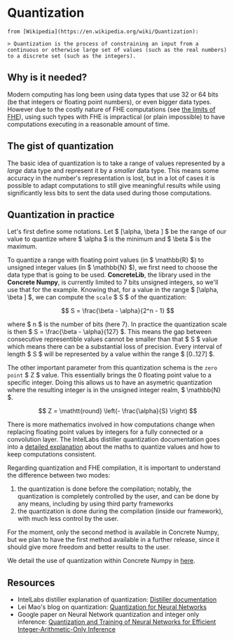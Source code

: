 # Quantization

```{note}
from [Wikipedia](https://en.wikipedia.org/wiki/Quantization):

> Quantization is the process of constraining an input from a continuous or otherwise large set of values (such as the real numbers) to a discrete set (such as the integers).
```

## Why is it needed?

Modern computing has long been using data types that use 32 or 64 bits (be that integers or floating point numbers), or even bigger data types. However due to the costly nature of FHE computations (see [the limits of FHE](fhe_and_framework_limits.md)), using such types with FHE is impractical (or plain impossible) to have computations executing in a reasonable amount of time.

## The gist of quantization

The basic idea of quantization is to take a range of values represented by a _large_ data type and represent it by a _smaller_ data type. This means some accuracy in the number's representation is lost, but in a lot of cases it is possible to adapt computations to still give meaningful results while using significantly less bits to sent the data used during those computations.

## Quantization in practice

Let's first define some notations. Let $ [\alpha, \beta ] $ be the range of our value to quantize where $ \alpha $ is the minimum and $ \beta $ is the maximum.

To quantize a range with floating point values (in $ \mathbb{R} $) to unsigned integer values (in $ \mathbb{N} $), we first need to choose the data type that is going to be used. **ConcreteLib**, the library used in the **Concrete Numpy**, is currently limited to 7 bits unsigned integers, so we'll use that for the example. Knowing that, for a value in the range $ [\alpha, \beta ] $, we can compute the `scale` $ S $ of the quantization:

$$ S =  \frac{\beta - \alpha}{2^n - 1} $$


 where $ n $ is the number of bits (here 7). In practice the quantization scale is then $ S = \frac{\beta - \alpha}{127} $. This means the gap between consecutive representible values cannot be smaller than that $ S $ value which means there can be a substantial loss of precision. Every interval of length $ S $ will be represented by a value within the range $ [0..127] $.

The other important parameter from this quantization schema is the `zero point` $ Z $ value. This essentially brings the 0 floating point value to a specific integer. Doing this allows us to have an asymetric quantization where the resulting integer is in the unsigned integer realm, $ \mathbb{N} $. 

$$ Z = \mathtt{round} \left(- \frac{\alpha}{S} \right) $$

There is more mathematics involved in how computations change when replacing floating point values by integers for a fully connected or a convolution layer. The IntelLabs distiller quantization documentation goes into a [detailed explanation](https://intellabs.github.io/distiller/algo_quantization.html) about the maths to quantize values and how to keep computations consistent.

Regarding quantization and FHE compilation, it is important to understand the difference between two modes:

1. the quantization is done before the compilation; notably, the quantization is completely controlled by the user, and can be done by any means, including by using third party frameworks
2. the quantization is done during the compilation (inside our framework), with much less control by the user.

For the moment, only the second method is available in Concrete Numpy, but we plan to have the first method available in a further release, since it should give more freedom and better results to the user.

We detail the use of quantization within Concrete Numpy in [here](../howto/use_quantization.md).

## Resources

- IntelLabs distiller explanation of quantization: [Distiller documentation](https://intellabs.github.io/distiller/algo_quantization.html)
- Lei Mao's blog on quantization: [Quantization for Neural Networks](https://leimao.github.io/article/Neural-Networks-Quantization/)
- Google paper on Neural Network quantization and integer only inference: [Quantization and Training of Neural Networks for Efficient Integer-Arithmetic-Only Inference](https://arxiv.org/abs/1712.05877)
